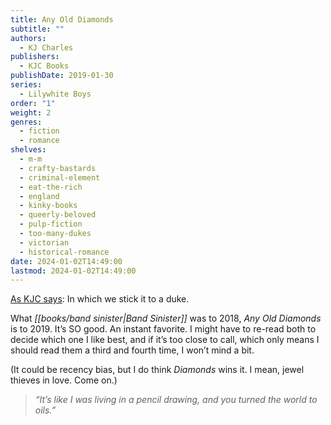 ```yaml
---
title: Any Old Diamonds
subtitle: ""
authors:
  - KJ Charles
publishers:
  - KJC Books
publishDate: 2019-01-30
series:
  - Lilywhite Boys
order: "1"
weight: 2
genres:
  - fiction
  - romance
shelves:
  - m-m
  - crafty-bastards
  - criminal-element
  - eat-the-rich
  - england
  - kinky-books
  - queerly-beloved
  - pulp-fiction
  - too-many-dukes
  - victorian
  - historical-romance
date: 2024-01-02T14:49:00
lastmod: 2024-01-02T14:49:00
---
```

[As KJC says](https://www.goodreads.com/review/show/2602050279): In which we stick it to a duke. 

What *[[books/band sinister|Band Sinister]]* was to 2018, _Any Old Diamonds_ is to 2019. It’s SO good. An instant favorite. I might have to re-read both to decide which one I like best, and if it’s too close to call, which only means I should read them a third and fourth time, I won’t mind a bit.

(It could be recency bias, but I do think _Diamonds_ wins it. I mean, jewel thieves in love. Come on.)

> *“It’s like I was living in a pencil drawing, and you turned the world to oils.”*